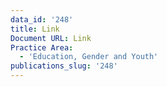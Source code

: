 ```yaml
---
data_id: '248'
title: Link
Document URL: Link
Practice Area:
  - 'Education, Gender and Youth'
publications_slug: '248'
---
```

